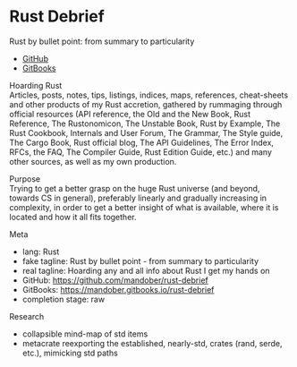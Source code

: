 # Rust Debrief

Rust by bullet point: from summary to particularity
- [GitHub](https://github.com/mandober/rust-debrief)
- [GitBooks](https://mandober.gitbooks.io/rust-debrief)
   
   
   
Hoarding Rust    
Articles, posts, notes, tips, listings, indices, maps, references, cheat-sheets and other products of my Rust accretion, gathered by rummaging through official resources (API reference, the Old and the New Book, Rust Reference, The Rustonomicon, The Unstable Book, Rust by Example, The Rust Cookbook, Internals and User Forum, The Grammar, The Style guide, The Cargo Book, Rust official blog, The API Guidelines, The Error Index, RFCs, the FAQ, The Compiler Guide, Rust Edition Guide, etc.) and many other sources, as well as my own production.
   
   
   
Purpose    
Trying to get a better grasp on the huge Rust universe (and beyond, towards CS in general), preferably linearly and gradually increasing in complexity, in order to get a better insight of what is available, where it is located and how it all fits together.
   
   
   
Meta    
- lang: Rust
- fake tagline: Rust by bullet point - from summary to particularity
- real tagline: Hoarding any and all info about Rust I get my hands on
- GitHub: https://github.com/mandober/rust-debrief
- GitBooks: https://mandober.gitbooks.io/rust-debrief
- completion stage: raw
   
   
   
Research     
- collapsible mind-map of std items
- metacrate reexporting the established, nearly-std, crates (rand, serde, etc.), mimicking std paths
